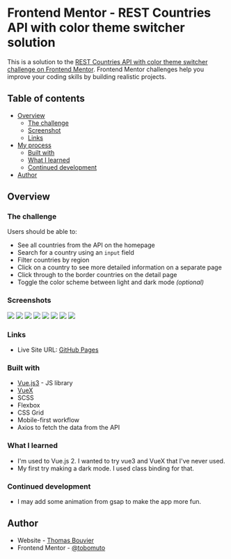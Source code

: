 # Frontend Mentor - REST Countries API with color theme switcher solution

This is a solution to the [REST Countries API with color theme switcher challenge on Frontend Mentor](https://www.frontendmentor.io/challenges/rest-countries-api-with-color-theme-switcher-5cacc469fec04111f7b848ca). Frontend Mentor challenges help you improve your coding skills by building realistic projects. 

## Table of contents

- [Overview](#overview)
  - [The challenge](#the-challenge)
  - [Screenshot](#screenshot)
  - [Links](#links)
- [My process](#my-process)
  - [Built with](#built-with)
  - [What I learned](#what-i-learned)
  - [Continued development](#continued-development)
- [Author](#author)


## Overview

### The challenge

Users should be able to:

- See all countries from the API on the homepage
- Search for a country using an `input` field
- Filter countries by region
- Click on a country to see more detailed information on a separate page
- Click through to the border countries on the detail page
- Toggle the color scheme between light and dark mode *(optional)*

### Screenshots

![](./screenshots/desktop-light.png)
![](./screenshots/home-mobile-light.png)
![](./screenshots/desktop-dark.png)
![](./screenshots/home-mobile-dark.png)
![](./screenshots/details-desktop-light.png)
![](./screenshots/details-mobile-light.png)
![](./screenshots/details-desktop-dark.png)
![](./screenshots/details-mobile-dark.png)

### Links

- Live Site URL: [GitHub Pages](https://tobomuto.github.io/backstagetalks-clone/)

### Built with

- [Vue.js3](https://vuejs.org/) - JS library
- [VueX](https://vuex.vuejs.org/)
- SCSS
- Flexbox
- CSS Grid
- Mobile-first workflow
- Axios to fetch the data from the API

### What I learned

- I'm used to Vue.js 2. I wanted to try vue3 and VueX that I've never used.
- My first try making a dark mode. I used class binding for that.


### Continued development

- I may add some animation from gsap to make the app more fun.

## Author

- Website - [Thomas Bouvier](https://tombvr.fr)
- Frontend Mentor - [@tobomuto](https://www.frontendmentor.io/profile/tobomuto)